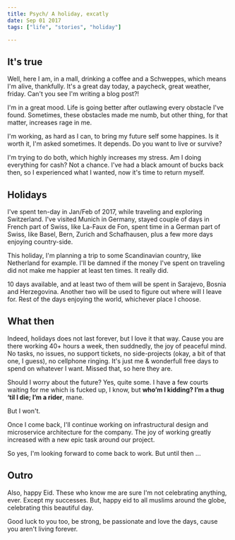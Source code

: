 ```yaml
---
title: Psych/ A holiday, excatly
date: Sep 01 2017
tags: ["life", "stories", "holiday"]

---
```


## It's true

Well, here I am, in a mall, drinking a coffee and a Schweppes, which means I'm alive, thankfully. It's a great day today, a paycheck, great weather, friday. Can't you see I'm writing a blog post?!

I'm in a great mood. Life is going better after outlawing every obstacle I've found. Sometimes, these obstacles made me numb, but other thing, for that matter, increases rage in me.

I'm working, as hard as I can, to bring my future self some happines. Is it worth it, I'm asked sometimes. It depends. Do you want to live or survive?

I'm trying to do both, which highly increases my stress. Am I doing everything for cash? Not a chance. I've had a black amount of bucks back then, so I experienced what I wanted, now it's time to return myself.

## Holidays

I've spent ten-day in Jan/Feb of 2017, while traveling and exploring Switzerland. I've visited Munich in Germany, stayed couple of days in French part of Swiss, like La-Faux de Fon, spent time in a German part of Swiss, like Basel, Bern, Zurich and Schafhausen, plus a few more days enjoying country-side.

This holiday, I'm planning a trip to some Scandinavian country, like Netherland for example. I'll be damned if the money I've spent on traveling did not make me happier at least ten times. It really did.

10 days available, and at least two of them will be spent in Sarajevo, Bosnia and Herzegovina. Another two will be used to figure out where will I leave for. Rest of the days enjoying the world, whichever place I choose.

## What then

Indeed, holidays does not last forever, but I love it that way. Cause you are there working 40+ hours a week, then suddnedly, the joy of peaceful mind. No tasks, no issues, no support tickets, no side-projects (okay, a bit of that one, I guess), no cellphone ringing. It's just me & wonderfull free days to spend on whatever I want. Missed that, so here they are.

Should I worry about the future? Yes, quite some. I have a few courts waiting for me which is fucked up, I know, but **who’m I kidding? I’m a thug ‘til I die; I’m a rider**, mane.

But I won't. 

Once I come back, I'll continue working on infrastructural design and microservice architecture for the company. The joy of working greatly increased with a new epic task around our project. 

So yes, I'm looking forward to come back to work. But until then ...

## Outro

Also, happy Eid. These who know me are sure I'm not celebrating anything, ever. Except my successes. But, happy eid to all muslims around the globe, celebrating this beautiful day.

Good luck to you too, be strong, be passionate and love the days, cause you aren't living forever.

